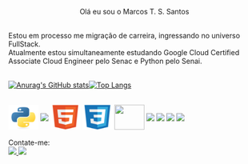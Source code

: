 <p align="center", size-tex="40rem", color=blue>Olá eu sou o Marcos T. S. Santos</p><br>
Estou em processo me migração de carreira, ingressando no universo FullStack.<br>
Atualmente estou simultaneamente estudando Google Cloud Certified Associate Cloud Engineer pelo Senac e Python pelo Senai.<br>
<br>

[![Anurag's GitHub stats](https://github-readme-stats.vercel.app/api?username=marcostsantos-dev&theme=dark&show_icons=true)](https://github.com/marcostsantos-dev/github-readme-stats)[![Top Langs](https://github-readme-stats.vercel.app/api/top-langs/?username=marcostsantos-dev&layout=donut&theme=dark)](https://github.com/marcostsantos-dev/github-readme-stats)<br>

<div style="display: inline_block"><br>
  <img align="center" height="50" width="60" src="https://raw.githubusercontent.com/devicons/devicon/master/icons/python/python-original.svg">
  <img align="center" heigth="70" width="80" src="https://img.shields.io/badge/JavaScript-323330?style=for-the-badge&logo=javascript&logoColor=F7DF1E">
  <img align="center" height="50" width="60" src="https://raw.githubusercontent.com/devicons/devicon/master/icons/html5/html5-original.svg">
  <img align="center" height="50" width="60" src="https://raw.githubusercontent.com/devicons/devicon/master/icons/css3/css3-original.svg">
  <img align="center" height="50" width="60" src="https://cdn.jsdelivr.net/gh/devicons/devicon@latest/icons/azuresqldatabase/azuresqldatabase-original.svg" />
  <img align="center" heigth="50" width="60" src="https://cdn.jsdelivr.net/gh/devicons/devicon@latest/icons/mysql/mysql-original-wordmark.svg" />
  <img align="center" heigth="50" width="60" src="https://cdn.jsdelivr.net/gh/devicons/devicon@latest/icons/github/github-original.svg" />
  <img align="center" heigth="50" width="60" src="https://cdn.jsdelivr.net/gh/devicons/devicon@latest/icons/vscode/vscode-original-wordmark.svg" />
  <img align="center" heigth="50" width="60" src="https://cdn.jsdelivr.net/gh/devicons/devicon@latest/icons/kubernetes/kubernetes-original.svg" />
  
          
          
</div><br>
Contate-me:
<div>
  <!--contatos-->
  <a href="mailto:marcos.ts.serdeira@gmail.com"><img src="https://img.shields.io/badge/Gmail-D14836?style=for-the-badge&logo=gmail&logoColor=white">
  <a href="https://www.linkedin.com/in/marcos-santos-a98aa32b4"><img src="https://img.shields.io/badge/LinkedIn-0077B5?style=for-the-badge&logo=linkedin&logoColor=white">
</div>

